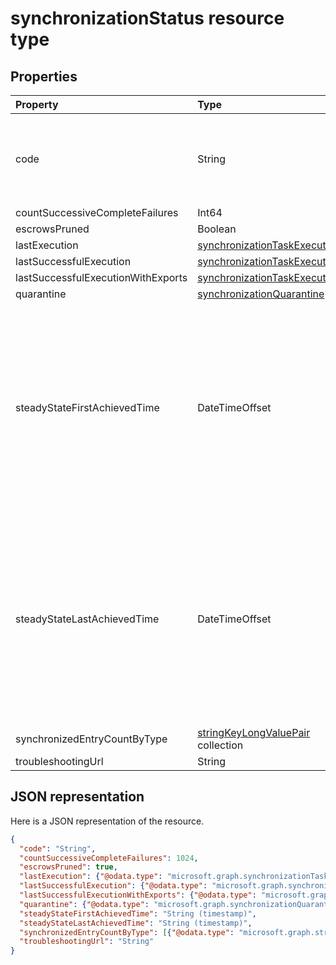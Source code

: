 # synchronizationStatus resource type




## Properties
| Property	   | Type	|Description|
|:---------------|:--------|:----------|
|code|String| Possible values are: `NotConfigured`, `NotRun`, `Active`, `Paused`, `Quarantine`.|
|countSuccessiveCompleteFailures|Int64||
|escrowsPruned|Boolean||
|lastExecution|[synchronizationTaskExecution](synchronizationtaskexecution.md)||
|lastSuccessfulExecution|[synchronizationTaskExecution](synchronizationtaskexecution.md)||
|lastSuccessfulExecutionWithExports|[synchronizationTaskExecution](synchronizationtaskexecution.md)||
|quarantine|[synchronizationQuarantine](synchronizationquarantine.md)||
|steadyStateFirstAchievedTime|DateTimeOffset|The Timestamp type represents date and time information using ISO 8601 format and is always in UTC time. For example, midnight UTC on Jan 1, 2014 would look like this: `'2014-01-01T00:00:00Z'`|
|steadyStateLastAchievedTime|DateTimeOffset|The Timestamp type represents date and time information using ISO 8601 format and is always in UTC time. For example, midnight UTC on Jan 1, 2014 would look like this: `'2014-01-01T00:00:00Z'`|
|synchronizedEntryCountByType|[stringKeyLongValuePair](stringkeylongvaluepair.md) collection||
|troubleshootingUrl|String||

## JSON representation

Here is a JSON representation of the resource.

<!-- {
  "blockType": "resource",
  "optionalProperties": [

  ],
  "@odata.type": "microsoft.graph.synchronizationStatus"
}-->

```json
{
  "code": "String",
  "countSuccessiveCompleteFailures": 1024,
  "escrowsPruned": true,
  "lastExecution": {"@odata.type": "microsoft.graph.synchronizationTaskExecution"},
  "lastSuccessfulExecution": {"@odata.type": "microsoft.graph.synchronizationTaskExecution"},
  "lastSuccessfulExecutionWithExports": {"@odata.type": "microsoft.graph.synchronizationTaskExecution"},
  "quarantine": {"@odata.type": "microsoft.graph.synchronizationQuarantine"},
  "steadyStateFirstAchievedTime": "String (timestamp)",
  "steadyStateLastAchievedTime": "String (timestamp)",
  "synchronizedEntryCountByType": [{"@odata.type": "microsoft.graph.stringKeyLongValuePair"}],
  "troubleshootingUrl": "String"
}

```

<!-- uuid: 8fcb5dbc-d5aa-4681-8e31-b001d5168d79
2015-10-25 14:57:30 UTC -->
<!-- {
  "type": "#page.annotation",
  "description": "synchronizationStatus resource",
  "keywords": "",
  "section": "documentation",
  "tocPath": ""
}-->
